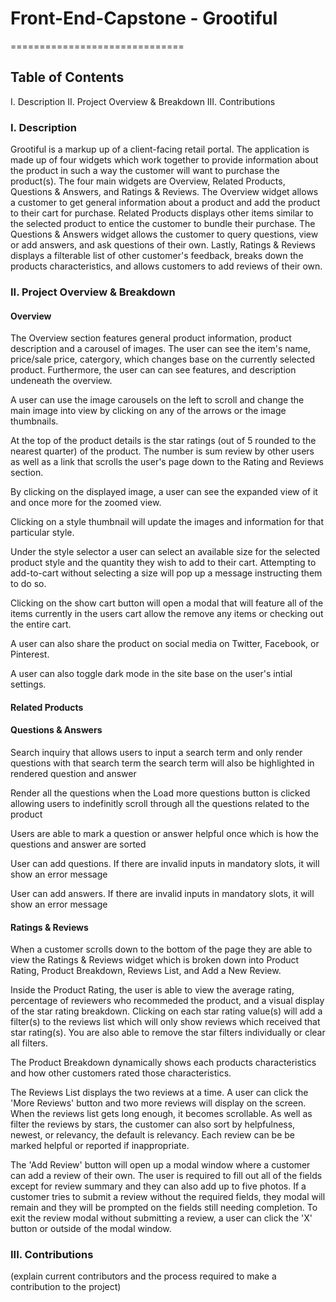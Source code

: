 # Front-End-Capstone - Grootiful
==============================


## Table of Contents
I. Description
II. Project Overview & Breakdown
III. Contributions 

### I. Description
Grootiful is a markup up of a client-facing retail portal. The application is made up of four widgets which work together to provide information about the product in such a way the customer will want to purchase the product(s).  The four main widgets are Overview, Related Products, Questions & Answers, and Ratings & Reviews. The Overview widget allows a customer to get general information about a product and add the product to their cart for purchase. Related Products displays other items similar to the selected product to entice the customer to bundle their purchase. The Questions & Answers widget allows the customer to query questions, view or add answers, and ask questions of their own. Lastly, Ratings & Reviews displays a filterable list of other customer's feedback, breaks down the products characteristics, and allows customers to add reviews of their own. 


### II. Project Overview & Breakdown
#### Overview

The Overview section features general product information, product description and a carousel of images. The user can see the item's name, price/sale price, catergory, which changes base on the currently selected product. Furthermore, the user can can see features, and description undeneath the overview.

A user can use the image carousels on the left to scroll and change the main image into view by clicking on any of the arrows or the image thumbnails.

At the top of the product details is the star ratings (out of 5 rounded to the nearest quarter) of the product. The number is sum review by other users as well as a link that scrolls the user's page down to the Rating and Reviews section.

By clicking on the displayed image, a user can see the expanded view of it and once more for the zoomed view.

Clicking on a style thumbnail will update the images and information for that particular style.

Under the style selector a user can select an available size for the selected product style and the quantity they wish to add to their cart. Attempting to add-to-cart without selecting a size will pop up a message instructing them to do so.

Clicking on the show cart button will open a modal that will feature all of the items currently in the users cart allow the remove any items or checking out the entire cart.

A user can also share the product on social media on Twitter, Facebook, or Pinterest.

A user can also toggle dark mode in the site base on the user's intial settings.

#### Related Products



#### Questions & Answers

Search inquiry that allows users to input a search term and only render questions with that search term the search term will also be highlighted in rendered question and answer

Render all the questions when the Load more questions button is clicked allowing users to indefinitly scroll through all the questions related to the product 

Users are able to mark a question or answer helpful once which is how the questions and answer are sorted 

User can add questions. If there are invalid inputs in mandatory slots, it will show an error message

User can add answers. If there are invalid inputs in mandatory slots, it will show an error message


#### Ratings & Reviews

When a customer scrolls down to the bottom of the page they are able to view the Ratings & Reviews widget which is broken down into Product Rating, Product Breakdown, Reviews List, and Add a New Review.

Inside the Product Rating, the user is able to view the average rating, percentage of reviewers who recommeded the product, and a visual display of the star rating breakdown. Clicking on each star rating value(s) will add a filter(s) to the reviews list which will only show reviews which received that star rating(s). You are also able to remove the star filters individually or clear all filters.

The Product Breakdown dynamically shows each products characteristics and how other customers rated those characteristics.

The Reviews List displays the two reviews at a time. A user can click the 'More Reviews' button and two more reviews will display on the screen. When the reviews list gets long enough, it becomes scrollable. As well as filter the reviews by stars, the customer can also sort by helpfulness, newest, or relevancy, the default is relevancy. Each review can be be marked helpful or reported if inappropriate. 

The 'Add Review' button will open up a modal window where a customer can add a review of their own. The user is required to fill out all of the fields except for review summary and they can also add up to five photos. If a customer tries to submit a review without the required fields, they modal will remain and they will be prompted on the fields still needing completion. To exit the review modal without submitting a review, a user can click the 'X' button or outside of the modal window.




### III. Contributions 
(explain current contributors and the process required to make a contribution to the project)








